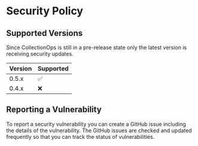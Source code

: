 # Security Policy

## Supported Versions

Since CollectionOps is still in a pre-release state only the latest version is receiving security updates.

| Version | Supported          |
| ------- | ------------------ |
| 0.5.x   | :white_check_mark: |
| 0.4.x   | :x:                |

## Reporting a Vulnerability

To report a security vulnerability you can create a GitHub issue including the details of the vulnerability. The GitHub issues are checked and updated frequently so that you can track the status of vulnerabilities.
